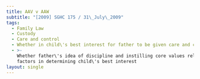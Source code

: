 ```yaml
---
title: AAV v AAW
subtitle: "[2009] SGHC 175 / 31\_July\_2009"
tags:
  - Family Law
  - Custody
  - Care and control
  - Whether in child\'s best interest for father to be given care and control
  - >-
    Whether father\'s idea of discipline and instilling core values relevant
    factors in determining child\'s best interest
layout: single
---
```


